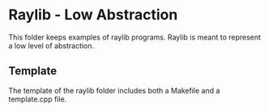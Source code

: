# Raylib - Low Abstraction
This folder keeps examples of raylib programs. Raylib is meant to represent a low level of abstraction.

## Template
The template of the raylib folder includes both a Makefile and a template.cpp file.

